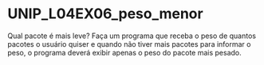 # UNIP_L04EX06_peso_menor
Qual pacote é mais leve? Faça um programa que receba o peso de quantos pacotes o usuário quiser e quando não tiver mais pacotes para informar o peso, o programa deverá exibir apenas o peso do pacote mais pesado.
